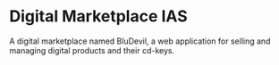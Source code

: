 # Digital Marketplace IAS

A digital marketplace named BluDevil, a web application for selling and managing digital products and their cd-keys.